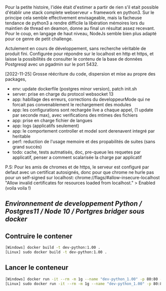 Pour la petite histoire, l'idée était d'estimer a partir de rien s'il etait possible d'établir une stack complete webserveur + framework en python3.
Sur le principe cela semble effectivement envisageable, mais la facheuse tendance de python3 a rendre difficile la libération mémoires lors du maintien de thread en deamon, donne au final un résultat assez recevant. Pour le coup, en langage de haut niveau, NodeJs semble bien plus adapté pour ce genre de petit challenge.

Actulement en cours de développement, sans recherche véritable de produit fini.
Configurée pour répondre sur le localhost en http et https, et laisse la possibilités de consulter le contenu de la base de données Postgresql avec un pgadmin sur le port 5432.

[2022-11-25] Grosse réécriture du code, dispersion et mise au propre des packages, 
- env: update dockerfile (postgres minor version), patch init.sh
- server: prise en charge du protocol websocket 13
- app: habillage des erreurs, corrections du developpeurMode qui ne forcait pas convenablement le rechargement des modules
- app: les configurations sont rechargée live a chaque appel, (1 update par seconde max), avec verifications des mtimes des fichiers
- app: prise en charge fichier de langues
- app: logs (applicatifs seulement)
- app: le comportement controller et model sont derenavent integré par heritable
- perf: reduction de l'usage memoire et des propabilités de suites (sans grand succès)
- todo: cache, tests autmatisés, doc, pre-queue les requetes par applicatif, penser a comment scalarisée la charge par applicatif

P.S: Pour les amis de chromes et de https, le serveur est configuré par defaut avec un certificat autosignés, donc pour que chrome ne hurle pas pour un self-signed sur localhost:
chrome://flags/#allow-insecure-localhost
"Allow invalid certificates for resources loaded from localhost." > Enabled (voila voila !)

## _Environnement de developpement Python / Postgres11 / Node 10 / Portgres bridger sous docker_

## Contruire le contener
```bash
[Windows] docker build -t dev-python:1.00 .
[Linux] sudo docker build -t dev-python:1.00 .
 ```

 ## Lancer le conteneur
```bash 
[Windows] docker run -it --rm -m 1g --name "dev-python_1.00" -p 80:80 -p 443:443 -p 5432:5432 -v "%cd%/source":/var/source -v "%cd%/persistant_data":/var/lib/postgresql/data dev-python:1.00
[Linux] sudo docker run -it --rm -m 1g --name "dev-python_1.00" -p 80:80 -p 443:443 -p 5432:5432 -v "`pwd`/source":/var/source -v "`pwd`/persistant_data":/var/lib/postgresql/data dev-python:1.00
```
